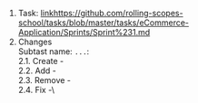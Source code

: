 1. Task: [link](https://github.com/rolling-scopes-school/tasks/blob/master/tasks/eCommerce-Application/Sprints/Sprint%231.md)https://github.com/rolling-scopes-school/tasks/blob/master/tasks/eCommerce-Application/Sprints/Sprint%231.md
2. Changes\
   Subtast name: `...`:\
   2.1. Create -\
   2.2. Add -\
   2.3. Remove -\
   2.4. Fix -\
   

   
